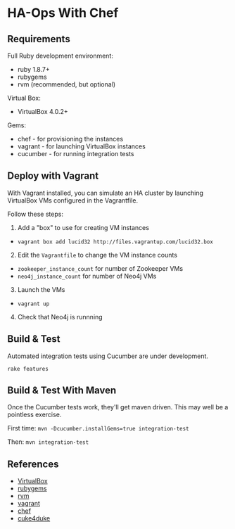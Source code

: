 HA-Ops With Chef
================

Requirements
------------

Full Ruby development environment:
* ruby 1.8.7+
* rubygems 
* rvm (recommended, but optional)

Virtual Box:
* VirtualBox 4.0.2+

Gems:
* chef - for provisioning the instances
* vagrant - for launching VirtualBox instances
* cucumber - for running integration tests

Deploy with Vagrant
-------------------

With Vagrant installed, you can simulate an HA cluster by launching
VirtualBox VMs configured in the Vagrantfile.

Follow these steps:

1. Add a "box" to use for creating VM instances
  * `vagrant box add lucid32 http://files.vagrantup.com/lucid32.box`
2. Edit the `Vagrantfile` to change the VM instance counts
  * `zookeeper_instance_count` for number of Zookeeper VMs
  * `neo4j_instance_count` for number of Neo4j VMs
3. Launch the VMs
  * `vagrant up`
4. Check that Neo4j is runnning


Build & Test
------------

Automated integration tests using Cucumber are under development.

`rake features`

Build & Test With Maven
-----------------------

Once the Cucumber tests work, they'll get maven driven. This may well
be a pointless exercise. 

First time:
`mvn -Dcucumber.installGems=true integration-test`

Then:
`mvn integration-test`

References
----------

* [VirtualBox](http://www.virtualbox.org/)
* [rubygems](http://rubygems.org/)
* [rvm](http://rvm.beginrescueend.com/)
* [vagrant](http://vagrantup.com/)
* [chef](http://www.opscode.com/chef)
* [cuke4duke](https://github.com/aslakhellesoy/cuke4duke/wiki/maven)

